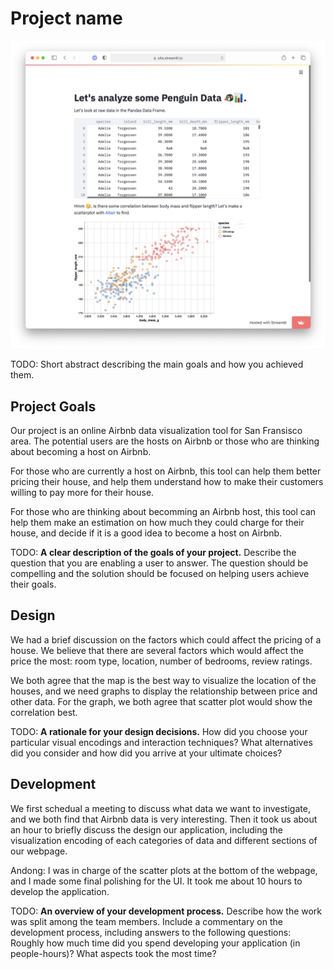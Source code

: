 # Project name

![A screenshot of your application. Could be a GIF.](screenshot.png)

TODO: Short abstract describing the main goals and how you achieved them.

## Project Goals

Our project is an online Airbnb data visualization tool for San Fransisco area. The potential users are the hosts on Airbnb or those who are thinking about becoming a host on Airbnb. 

For those who are currently a host on Airbnb, this tool can help them better pricing their house, and help them understand how to make their customers willing to pay more for their house.

For those who are thinking about becomming an Airbnb host, this tool can help them make an estimation on how much they could charge for their house, and decide if it is a good idea to become a host on Airbnb.


TODO: **A clear description of the goals of your project.** Describe the question that you are enabling a user to answer. The question should be compelling and the solution should be focused on helping users achieve their goals. 

## Design

We had a brief discussion on the factors which could affect the pricing of a house. We believe that there are several factors which would affect the price the most:  room type, location, number of bedrooms, review ratings.

We both agree that the map is the best way to visualize the location of the houses, and we need graphs to display the relationship between price and other data. For the graph, we both agree that scatter plot would show the correlation best. 

TODO: **A rationale for your design decisions.** How did you choose your particular visual encodings and interaction techniques? What alternatives did you consider and how did you arrive at your ultimate choices?

## Development

We first schedual a meeting to discuss what data we want to investigate, and we both find that Airbnb data is very interesting. Then it took us about an hour to briefly discuss the design our application, including the visualization encoding of each categories of data and different sections of our webpage. 

Andong: I was in charge of the scatter plots at the bottom of the webpage, and I made some final polishing for the UI. It took me about 10 hours to develop the application. 

TODO: **An overview of your development process.** Describe how the work was split among the team members. Include a commentary on the development process, including answers to the following questions: Roughly how much time did you spend developing your application (in people-hours)? What aspects took the most time?
